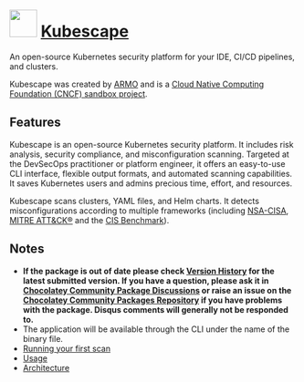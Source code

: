 # <img src="https://cdn.jsdelivr.net/gh/chocolatey-community/chocolatey-packages@master/icons/kubescape.png" width="48" height="48"> [Kubescape](https://chocolatey.org/packages/kubescape)

An open-source Kubernetes security platform for your IDE, CI/CD pipelines, and clusters.

Kubescape was created by [ARMO](https://www.armosec.io/?utm_source=github&utm_medium=repository) and is a [Cloud Native Computing Foundation (CNCF) sandbox project](https://www.cncf.io/sandbox-projects/).

## Features

Kubescape is an open-source Kubernetes security platform. It includes risk analysis, security compliance, and misconfiguration scanning. Targeted at the DevSecOps practitioner or platform engineer, it offers an easy-to-use CLI interface, flexible output formats, and automated scanning capabilities. It saves Kubernetes users and admins precious time, effort, and resources.

Kubescape scans clusters, YAML files, and Helm charts. It detects misconfigurations according to multiple frameworks (including [NSA-CISA](https://www.armosec.io/blog/kubernetes-hardening-guidance-summary-by-armo/?utm_source=github&utm_medium=repository), [MITRE ATT&CK®](https://www.microsoft.com/security/blog/2021/03/23/secure-containerized-environments-with-updated-threat-matrix-for-kubernetes/) and the [CIS Benchmark](https://www.armosec.io/blog/cis-kubernetes-benchmark-framework-scanning-tools-comparison/?utm_source=github&utm_medium=repository)).

## Notes
- **If the package is out of date please check [Version History](#versionhistory) for the latest submitted version. If you have a question, please ask it in [Chocolatey Community Package Discussions](https://github.com/chocolatey-community/chocolatey-packages/discussions) or raise an issue on the [Chocolatey Community Packages Repository](https://github.com/chocolatey-community/chocolatey-packages/issues) if you have problems with the package. Disqus comments will generally not be responded to.**
- The application will be available through the CLI under the name of the binary file.
- [Running your first scan](https://github.com/kubescape/kubescape/blob/master/docs/getting-started.md#run-your-first-scan)
- [Usage](https://github.com/kubescape/kubescape/blob/master/docs/getting-started.md#examples)
- [Architecture](https://github.com/kubescape/kubescape/blob/master/docs/architecture.md)
